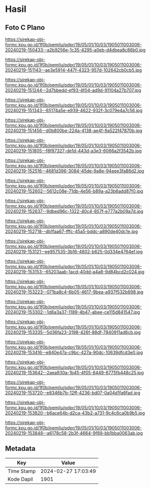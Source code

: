 # Hasil

## Foto C Plano

https://sirekap-obj-formc.kpu.go.id/1f0b/pemilu/pdpr/19/05/01/10/03/1905011003006-20240219-150433--a2b9256e-1c35-4295-a0eb-d4dbea8c86b0.jpg

https://sirekap-obj-formc.kpu.go.id/1f0b/pemilu/pdpr/19/05/01/10/03/1905011003006-20240219-151143--ae3e5914-447f-4323-957d-102642cb0cb5.jpg

https://sirekap-obj-formc.kpu.go.id/1f0b/pemilu/pdpr/19/05/01/10/03/1905011003006-20240219-151244--2d7bbedd-ef93-4f04-ad9d-91104a27b707.jpg

https://sirekap-obj-formc.kpu.go.id/1f0b/pemilu/pdpr/19/05/01/10/03/1905011003006-20240219-151343--65174a5e-e939-4622-932f-3c079e4a7c56.jpg

https://sirekap-obj-formc.kpu.go.id/1f0b/pemilu/pdpr/19/05/01/10/03/1905011003006-20240219-151456--d0b800be-224a-4138-ae4f-9a522f47870b.jpg

https://sirekap-obj-formc.kpu.go.id/1f0b/pemilu/pdpr/19/05/01/10/03/1905011003006-20240219-151805--f8f87327-de1d-443d-a3e3-6066a2f3542b.jpg

https://sirekap-obj-formc.kpu.go.id/1f0b/pemilu/pdpr/19/05/01/10/03/1905011003006-20240219-152516--4681d396-3084-45de-9a8e-94eee3fa86d2.jpg

https://sirekap-obj-formc.kpu.go.id/1f0b/pemilu/pdpr/19/05/01/10/03/1905011003006-20240219-152602--5612c08e-71db-4e56-b89a-a23b6add87f0.jpg

https://sirekap-obj-formc.kpu.go.id/1f0b/pemilu/pdpr/19/05/01/10/03/1905011003006-20240219-152637--9dbed96c-1322-40c4-857f-e777a2b09a7d.jpg

https://sirekap-obj-formc.kpu.go.id/1f0b/pemilu/pdpr/19/05/01/10/03/1905011003006-20240219-152718--db1faa67-fffc-45a5-bddc-a890de40dc1e.jpg

https://sirekap-obj-formc.kpu.go.id/1f0b/pemilu/pdpr/19/05/01/10/03/1905011003006-20240219-153121--ee957535-3b16-4802-b625-0d334e4764ef.jpg

https://sirekap-obj-formc.kpu.go.id/1f0b/pemilu/pdpr/19/05/01/10/03/1905011003006-20240219-153153--65203aab-1acd-40dd-a4a8-9d84bcd2c024.jpg

https://sirekap-obj-formc.kpu.go.id/1f0b/pemilu/pdpr/19/05/01/10/03/1905011003006-20240219-153223--071ba8c4-6b05-4617-9bea-a937f532b698.jpg

https://sirekap-obj-formc.kpu.go.id/1f0b/pemilu/pdpr/19/05/01/10/03/1905011003006-20240219-153302--1d8a3a37-1189-4b47-abee-ce115d841547.jpg

https://sirekap-obj-formc.kpu.go.id/1f0b/pemilu/pdpr/19/05/01/10/03/1905011003006-20240219-153335--5d36fa23-3198-426f-88df-7840911ad6cb.jpg

https://sirekap-obj-formc.kpu.go.id/1f0b/pemilu/pdpr/19/05/01/10/03/1905011003006-20240219-153416--e840e47a-c9bc-427a-90dc-10639dfcd3e0.jpg

https://sirekap-obj-formc.kpu.go.id/1f0b/pemilu/pdpr/19/05/01/10/03/1905011003006-20240219-153642--2aea930a-1b45-4f05-8449-6775fb448c25.jpg

https://sirekap-obj-formc.kpu.go.id/1f0b/pemilu/pdpr/19/05/01/10/03/1905011003006-20240219-153720--e8346b7b-12ff-4236-bd07-0a04d1fa6fad.jpg

https://sirekap-obj-formc.kpu.go.id/1f0b/pemilu/pdpr/19/05/01/10/03/1905011003006-20240219-153820--b6ace64b-d2ca-43b2-a731-9c4c6ca0b9b5.jpg

https://sirekap-obj-formc.kpu.go.id/1f0b/pemilu/pdpr/19/05/01/10/03/1905011003006-20240219-153848--a6178c58-2b3f-4664-9f89-bb1bba0063ab.jpg


## Metadata

| Key        | Value               |
| ---------- | ------------------- |
| Time Stamp | 2024-02-27 17:03:49 |
| Kode Dapil | 1901                |



